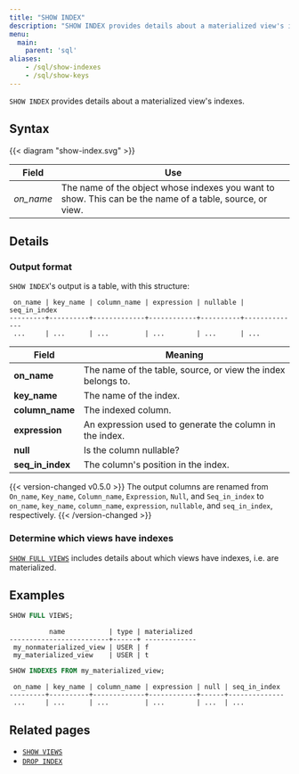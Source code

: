 ```yaml
---
title: "SHOW INDEX"
description: "SHOW INDEX provides details about a materialized view's indexes"
menu:
  main:
    parent: 'sql'
aliases:
    - /sql/show-indexes
    - /sql/show-keys
---
```


`SHOW INDEX` provides details about a materialized view's indexes.

## Syntax

{{< diagram "show-index.svg" >}}

Field | Use
------|-----
_on&lowbar;name_ | The name of the object whose indexes you want to show. This can be the name of a table, source, or view.

## Details

### Output format

`SHOW INDEX`'s output is a table, with this structure:

```nofmt
 on_name | key_name | column_name | expression | nullable | seq_in_index
---------+----------+-------------+------------+----------+--------------
 ...     | ...      | ...         | ...        | ...      | ...
```

Field | Meaning
------|--------
**on_name** | The name of the table, source, or view the index belongs to.
**key_name** | The name of the index.
**column_name** | The indexed column.
**expression** | An expression used to generate the column in the index.
**null** | Is the column nullable?
**seq_in_index** | The column's position in the index.

{{< version-changed v0.5.0 >}}
The output columns are renamed from `On_name`, `Key_name`, `Column_name`,
`Expression`, `Null`, and `Seq_in_index` to `on_name`, `key_name`,
`column_name`, `expression`, `nullable`, and `seq_in_index`, respectively.
{{< /version-changed >}}

### Determine which views have indexes

[`SHOW FULL VIEWS`](../show-views/#show-details-about-views) includes details about which views have indexes, i.e. are materialized.

## Examples

```sql
SHOW FULL VIEWS;
```
```nofmt
          name           | type | materialized
-------------------------+------+ -------------
 my_nonmaterialized_view | USER | f
 my_materialized_view    | USER | t
```
```sql
SHOW INDEXES FROM my_materialized_view;
```
```nofmt
 on_name | key_name | column_name | expression | null | seq_in_index
---------+----------+-------------+------------+------+--------------
 ...     | ...      | ...         | ...        | ...  | ...
```

## Related pages

- [`SHOW VIEWS`](../show-views)
- [`DROP INDEX`](../drop-index)
